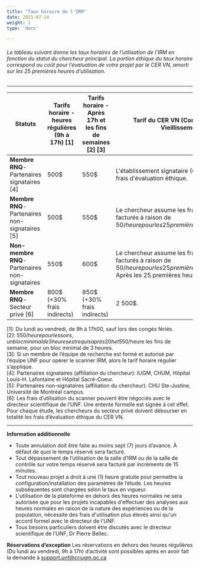 ```yaml
---
title: "Taux horaire de l'IRM"
date: 2021-07-14
weight: 1
type: 'docs'

---
```

###### Le tableau suivant donne les taux horaires de l’utilisation de l’IRM en fonction du statut du chercheur principal. La portion éthique du taux horaire correspond au coût pour l’évaluation de votre projet par le CER VN, amorti sur les 25 premières heures d’utilisation.
---
|Statuts       |Tarifs horaire - heures régulières (9h à 17h) [1]|Tarifs horaire - Après 17h et les fins de semaines [2] [3]|Tarif du CER VN (Comité d'éthique de la recherche-Vieillissement et Neuroimagerie)|
|-------|---------------------------------------------|--------------------------------------------------|----------------------------------------------------------------------------------|
|**Membre RNQ**-Partenaires signataires [4]|500$| 550$|L'établissement signataire (CIUSSS-CSMTL-IUGM)assume les frais d'évaluation éthique.|
|**Membre RNQ**-Partenaires non-signataires [5]|500$| 550$|Le chercheur assume les frais d’évaluation éthique qui sont facturés à raison de 50$/heure pour les 25 premières heures d’utilisation du scanner (1250$).|
|**Non-membre RNQ**-Partenaires non-signataires|550$| 600$|Le chercheur assume les frais d’évaluation éthique qui sont facturés à raison de 50$/heure pour les 25 premières heures d’utilisation du scanner (1250$). Après les 25 premières heures, le tarif régulier s’applique.|
|**Membre RNQ**-Secteur privé [6]|800$ (+30% frais indirects)| 850$ (+30% frais indirects)|2 500$.|

[1]: Du lundi au vendredi, de 9h à 17h00, sauf lors des congés fériés. <br/> [2]: 550$/heure pour les soirs, un bloc minimal de 3 heures est requis après 20h et 550$/heure les fins de semaine, pour un bloc minimal de 3 heures.<br/> [3]: Si un membre de l’équipe de recherche est formé et autorisé par l’équipe UNF pour opérer le scanner IRM, alors le tarif horaire régulier s’applique.<br/> [4]: Partenaires signataires (affiliation du chercheur): IUGM, CHUM, Hôpital Louis-H. Lafontaine et Hôpital Sacré-Coeur. <br/> [5]: Partenaires non-signataires (affiliation du chercheur): CHU Ste-Justine, Université de Montréal campus. <br/> [6]: Les frais d’utilisation du scanner peuvent être négociés avec le directeur scientifique de l’UNF. Une entente formelle est signée à cet effet. Pour chaque étude, les chercheurs du secteur privé doivent débourser en totalité les frais d’évaluation éthique du CER VN.



---


__Information additionnelle__

- Toute annulation doit être faite au moins sept (7) jours d’avance. À défaut de quoi le temps réservé sera facturé.
- Tout dépassement de l’utilisation de la salle d’IRM ou de la salle de contrôle sur votre temps réservé sera facturé par incréments de 15 minutes.
- Tout nouveau projet a droit à une (1) heure gratuite pour permettre la configuration/installation des paramètres de l’étude. Les heures subséquentes sont chargées selon le taux en vigueur.
- L'utilisation de la plateforme en dehors des heures normales ne sera autorisée que pour les projets incapables d'effectuer des analyses aux heures normales en raison de la nature des expériences ou de la population, nécessite des frais d'utilisation plus élevés ainsi qu'un accord formel avec le directeur de l'UNF.
- Tous besoins particuliers doivent être discutés avec le directeur scientifique de l’UNF, Dr Pierre Bellec.



__Réservations d’exception__
Les réservations en dehors des heures régulières (Du lundi au vendredi, 9h à 17h) d’activité sont possibles après en avoir fait la demande à support.unf@criugm.qc.ca
